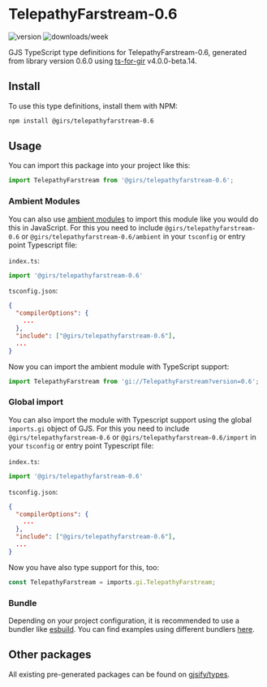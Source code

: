 
# TelepathyFarstream-0.6

![version](https://img.shields.io/npm/v/@girs/telepathyfarstream-0.6)
![downloads/week](https://img.shields.io/npm/dw/@girs/telepathyfarstream-0.6)


GJS TypeScript type definitions for TelepathyFarstream-0.6, generated from library version 0.6.0 using [ts-for-gir](https://github.com/gjsify/ts-for-gir) v4.0.0-beta.14.


## Install

To use this type definitions, install them with NPM:
```bash
npm install @girs/telepathyfarstream-0.6
```

## Usage

You can import this package into your project like this:
```ts
import TelepathyFarstream from '@girs/telepathyfarstream-0.6';
```

### Ambient Modules

You can also use [ambient modules](https://github.com/gjsify/ts-for-gir/tree/main/packages/cli#ambient-modules) to import this module like you would do this in JavaScript.
For this you need to include `@girs/telepathyfarstream-0.6` or `@girs/telepathyfarstream-0.6/ambient` in your `tsconfig` or entry point Typescript file:

`index.ts`:
```ts
import '@girs/telepathyfarstream-0.6'
```

`tsconfig.json`:
```json
{
  "compilerOptions": {
    ...
  },
  "include": ["@girs/telepathyfarstream-0.6"],
  ...
}
```

Now you can import the ambient module with TypeScript support: 

```ts
import TelepathyFarstream from 'gi://TelepathyFarstream?version=0.6';
```

### Global import

You can also import the module with Typescript support using the global `imports.gi` object of GJS.
For this you need to include `@girs/telepathyfarstream-0.6` or `@girs/telepathyfarstream-0.6/import` in your `tsconfig` or entry point Typescript file:

`index.ts`:
```ts
import '@girs/telepathyfarstream-0.6'
```

`tsconfig.json`:
```json
{
  "compilerOptions": {
    ...
  },
  "include": ["@girs/telepathyfarstream-0.6"],
  ...
}
```

Now you have also type support for this, too:

```ts
const TelepathyFarstream = imports.gi.TelepathyFarstream;
```

### Bundle

Depending on your project configuration, it is recommended to use a bundler like [esbuild](https://esbuild.github.io/). You can find examples using different bundlers [here](https://github.com/gjsify/ts-for-gir/tree/main/examples).

## Other packages

All existing pre-generated packages can be found on [gjsify/types](https://github.com/gjsify/types).

